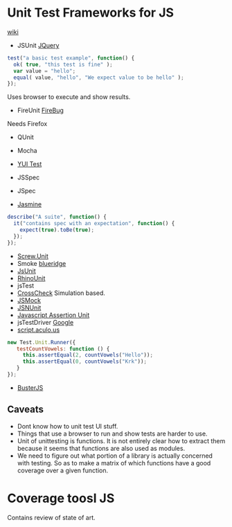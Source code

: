 # Unit Test Frameworks for JS

[wiki](http://en.wikipedia.org/wiki/List_of_unit_testing_frameworks#JavaScript)

- JSUnit [JQuery](http://docs.jquery.com/QUnit)

````Javascript
test("a basic test example", function() {
  ok( true, "this test is fine" );
  var value = "hello";
  equal( value, "hello", "We expect value to be hello" );
});
````
Uses browser to execute and show results.

- FireUnit [FireBug](http://ejohn.org/blog/fireunit/)

Needs Firefox

- QUnit
- Mocha
- [YUI Test](http://developer.yahoo.com/yui/yuitest/)
- JSSpec
- JSpec

- [Jasmine](http://pivotal.github.com/jasmine/)
````Javascript
describe("A suite", function() {
  it("contains spec with an expectation", function() {
    expect(true).toBe(true);
  });
});
````
- [Screw.Unit](http://github.com/nkallen/screw-unit)
- Smoke [blueridge](http://github.com/relevance/blue-ridge)
- [JsUnit](http://www.jsunit.net/)
- [RhinoUnit](http://rhinounit.googlecode.com/)
- jsTest
- [CrossCheck](http://sourceforge.net/projects/crosscheck/)
  Simulation based.
- [JSMock](http://jsmock.sourceforge.net/)
- [JSNUnit](http://www.valleyhighlands.com/testingframeworks/)
- [Javascript Assertion Unit](http://sourceforge.net/projects/jsassertunit)
- jsTestDriver [Google](http://code.google.com/p/js-test-driver/)
- [script.aculo.us](http://madrobby.github.com/scriptaculous/unit-testing/)
````Javascript
new Test.Unit.Runner({
   testCountVowels: function () {
     this.assertEqual(2, countVowels("Hello"));
     this.assertEqual(0, countVowels("Krk"));
   }
});
````
- [BusterJS](http://busterjs.org/docs/overview/)

## Caveats

- Dont know how to unit test UI stuff.
- Things that use a browser to run and show tests are harder to use.
- Unit of unittesting is functions. It is not entirely clear how to extract them because
  it seems that functions are also used as modules.
- We need to figure out what portion of a library is actually concerned with testing.
  So as to make a matrix of which functions have a good coverage over a given function.

# Coverage toosl JS


Contains review of state of art.

